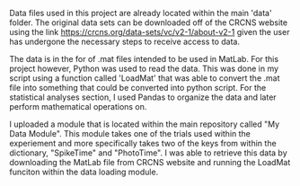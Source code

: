 Data files used in this project are already located within the main 'data' folder.  The original data sets can be downloaded off of the CRCNS website using the link https://crcns.org/data-sets/vc/v2-1/about-v2-1 given the user has undergone the necessary steps to receive access to data.

The data is in the for of .mat files intended to be used in MatLab.  For this project however, Python was used to read the data.  This was done in my script using a function called 'LoadMat' that was able to convert the .mat file into something that could be converted into python script.  For the statistical analyses section, I used Pandas to organize the data and later perform mathematical operations on.

I uploaded a module that is located within the main repository called "My Data Module".  This module takes one of the trials used within the experiement and more specifically takes two of the keys from within the dictionary, "SpikeTime" and "PhotoTime".
I was able to retrieve this data by downloading the MatLab file from CRCNS website and running the LoadMat funciton within the data loading module. 